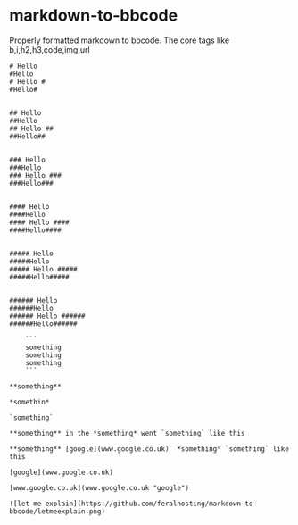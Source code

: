 markdown-to-bbcode
==================

Properly formatted markdown to bbcode. The core tags like b,i,h2,h3,code,img,url

```
# Hello
#Hello
# Hello #
#Hello#


## Hello
##Hello
## Hello ##
##Hello##


### Hello
###Hello
### Hello ###
###Hello###


#### Hello
####Hello
#### Hello ####
####Hello####


##### Hello
#####Hello
##### Hello #####
#####Hello#####


###### Hello
######Hello
###### Hello ######
######Hello######

	```
	something
	something
	something
	```

**something**

*somethin*

`something`

**something** in the *something* went `something` like this

**something** [google](www.google.co.uk)  *something* `something` like this

[google](www.google.co.uk)

[www.google.co.uk](www.google.co.uk "google")

![let me explain](https://github.com/feralhosting/markdown-to-bbcode/letmeexplain.png)
```
